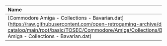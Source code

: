|Name|Size|
|:---|---:|
|[Commodore Amiga - Collections - Bavarian.dat](https://raw.githubusercontent.com/open-retrogaming-archive/dat-catalog/main/root/basic/TOSEC/Commodore/Amiga/Collections/Bavarian/Commodore Amiga - Collections - Bavarian.dat)|59213|
